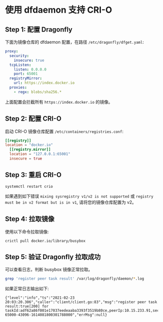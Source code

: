 # 使用 dfdaemon 支持 CRI-O

## Step 1: 配置 Dragonfly

下面为镜像仓库的 dfdaemon 配置，在路径 `/etc/dragonfly/dfget.yaml`:

```yaml
proxy:
  security:
    insecure: true
  tcpListen:
    listen: 0.0.0.0
    port: 65001
  registryMirror:
    url: https://index.docker.io
  proxies:
    - regx: blobs/sha256.*
```

上面配置会拦截所有 `https://index.docker.io` 的镜像。

## Step 2: 配置 CRI-O

启动 CRI-O 镜像仓库配置 `/etc/containers/registries.conf`:

```toml
[[registry]]
location = "docker.io"
  [[registry.mirror]]
  location = "127.0.0.1:65001"
  insecure = true
```

## Step 3: 重启 CRI-O

```
systemctl restart crio
```

如果遇到如下错误 `mixing sysregistry v1/v2 is not supported` 或 `registry must be in v2 format but is in v1`, 请将您的镜像仓库配置为 v2。

## Step 4: 拉取镜像

使用以下命令拉取镜像:

```
crictl pull docker.io/library/busybox
```

## Step 5: 验证 Dragonfly 拉取成功

可以查看日志，判断 busybox 镜像正常拉取。

```bash
grep 'register peer task result' /var/log/dragonfly/daemon/*.log
```

如果正常日志输出如下:

```
{"level":"info","ts":"2021-02-23 20:03:20.306","caller":"client/client.go:83","msg":"register peer task result:true[200] for taskId:adf62a86f001e17037eedeaaba3393f3519b80ce,peerIp:10.15.233.91,securityDomain:,idc:,scheduler:127.0.0.1:8002","peerId":"10.15.233.91-65000-43096-1614081800301788000","errMsg":null}
```
